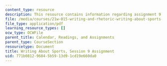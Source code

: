 ```yaml
---
content_type: resource
description: This resource contains information regarding assignment 9.
file: /media/courses/21w-015-writing-and-rhetoric-writing-about-sports-fall-2013/771b081296845b5913d91cd19e660da0_MIT21W_015F13_Assignment9.pdf
file_type: application/pdf
learning_resource_types: []
ocw_type: OCWFile
parent_title: Calendar, Readings, and Assignments
parent_type: CourseSection
resourcetype: Document
title: Writing About Sports, Session 9 Assignment
uid: 771b0812-9684-5b59-13d9-1cd19e660da0
---
```

